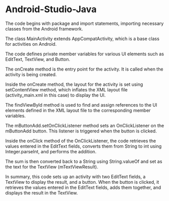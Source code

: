 # Android-Studio-Java 


The code begins with package and import statements, importing necessary classes from the Android framework.

The class MainActivity extends AppCompatActivity, which is a base class for activities on Android.

The code defines private member variables for various UI elements such as EditText, TextView, and Button.

The onCreate method is the entry point for the activity. It is called when the activity is being created.

Inside the onCreate method, the layout for the activity is set using setContentView method, which inflates the XML layout file (activity_main.xml in this case) to display the UI.

The findViewById method is used to find and assign references to the UI elements defined in the XML layout file to the corresponding member variables.

The mButtonAdd.setOnClickListener method sets an OnClickListener on the mButtonAdd button. This listener is triggered when the button is clicked.

Inside the onClick method of the OnClickListener, the code retrieves the values entered in the EditText fields, converts them from String to int using Integer.parseInt, and performs the addition.

The sum is then converted back to a String using String.valueOf and set as the text for the TextView (mTextViewResult).

In summary, this code sets up an activity with two EditText fields, a TextView to display the result, and a button. When the button is clicked, it retrieves the values entered in the EditText fields, adds them together, and displays the result in the TextView.
